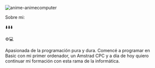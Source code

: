 
![anime-animecomputer](https://github.com/Rosten1805/Rosten1805/assets/123247001/896b3394-b6d5-4fb1-a3b2-691b3f873765)


Sobre mi:

⬇️⬇️⬇️

⚙️💻 

Apasionada de la programación pura y dura. Comencé a programar en Basic con mi primer ordenador, un Amstrad CPC y a día de hoy quiero continuar mi formación con esta rama de la informática. 

